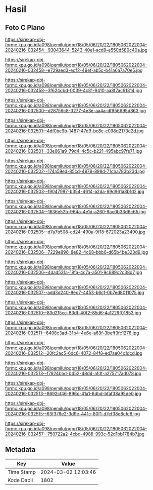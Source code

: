 # Hasil

## Foto C Plano

https://sirekap-obj-formc.kpu.go.id/a098/pemilu/pdpr/18/05/06/20/22/1805062022004-20240216-032454--93043644-5243-40e1-acd9-e550d580c40a.jpg

https://sirekap-obj-formc.kpu.go.id/a098/pemilu/pdpr/18/05/06/20/22/1805062022004-20240216-032458--e729aed3-edf2-49ef-ab5c-b41a6a7a70e5.jpg

https://sirekap-obj-formc.kpu.go.id/a098/pemilu/pdpr/18/05/06/20/22/1805062022004-20240216-032458--3f624dbd-0039-4c81-9410-aa8f7ac91814.jpg

https://sirekap-obj-formc.kpu.go.id/a098/pemilu/pdpr/18/05/06/20/22/1805062022004-20240216-032500--d28759c8-3277-4e3e-aa4a-df956695d863.jpg

https://sirekap-obj-formc.kpu.go.id/a098/pemilu/pdpr/18/05/06/20/22/1805062022004-20240216-032501--4df0bc9b-1487-47d9-bc8c-c098d2173e2d.jpg

https://sirekap-obj-formc.kpu.go.id/a098/pemilu/pdpr/18/05/06/20/22/1805062022004-20240216-032501--33e661a9-79d4-4c5c-b221-495abc97fe71.jpg

https://sirekap-obj-formc.kpu.go.id/a098/pemilu/pdpr/18/05/06/20/22/1805062022004-20240216-032502--174a59ed-85cd-4979-898d-71cba783b23d.jpg

https://sirekap-obj-formc.kpu.go.id/a098/pemilu/pdpr/18/05/06/20/22/1805062022004-20240216-032503--f9047987-b354-4614-a2da-69d961a8b1d2.jpg

https://sirekap-obj-formc.kpu.go.id/a098/pemilu/pdpr/18/05/06/20/22/1805062022004-20240216-032504--1636e52b-964a-4e1d-a260-9ac0b33d6c65.jpg

https://sirekap-obj-formc.kpu.go.id/a098/pemilu/pdpr/18/05/06/20/22/1805062022004-20240216-032505--d7a7b508-cd24-490a-9f18-672023a23490.jpg

https://sirekap-obj-formc.kpu.go.id/a098/pemilu/pdpr/18/05/06/20/22/1805062022004-20240216-032506--7229e896-8e82-4c68-bbb6-d65b4be323d9.jpg

https://sirekap-obj-formc.kpu.go.id/a098/pemilu/pdpr/18/05/06/20/22/1805062022004-20240216-032506--4dad531a-18fa-4c7a-a501-9c689c2c38d7.jpg

https://sirekap-obj-formc.kpu.go.id/a098/pemilu/pdpr/18/05/06/20/22/1805062022004-20240216-032507--add3d240-8ed7-4453-b6c1-0b7ed8011075.jpg

https://sirekap-obj-formc.kpu.go.id/a098/pemilu/pdpr/18/05/06/20/22/1805062022004-20240216-032510--83d215cc-83df-40f2-85d6-4a1229f01853.jpg

https://sirekap-obj-formc.kpu.go.id/a098/pemilu/pdpr/18/05/06/20/22/1805062022004-20240216-032511--6408c3ad-31b4-4e6e-a63f-3beff3fc1278.jpg

https://sirekap-obj-formc.kpu.go.id/a098/pemilu/pdpr/18/05/06/20/22/1805062022004-20240216-032512--20fc2ac5-6dc6-4072-84f8-ed7ae04c1dcd.jpg

https://sirekap-obj-formc.kpu.go.id/a098/pemilu/pdpr/18/05/06/20/22/1805062022004-20240216-032513--f7824bbd-b452-48d4-afdf-a275717ad078.jpg

https://sirekap-obj-formc.kpu.go.id/a098/pemilu/pdpr/18/05/06/20/22/1805062022004-20240216-032513--8692cf46-896c-41a1-8dbd-bfaf38a95de0.jpg

https://sirekap-obj-formc.kpu.go.id/a098/pemilu/pdpr/18/05/06/20/22/1805062022004-20240216-032515--63f376e2-3d9e-441c-80f1-d7ef38e8cfc6.jpg

https://sirekap-obj-formc.kpu.go.id/a098/pemilu/pdpr/18/05/06/20/22/1805062022004-20240216-032457--750722a2-4cbd-4988-993c-52d1bb1784b7.jpg


## Metadata

| Key        | Value               |
| ---------- | ------------------- |
| Time Stamp | 2024-03-02 12:03:46 |
| Kode Dapil | 1802                |



